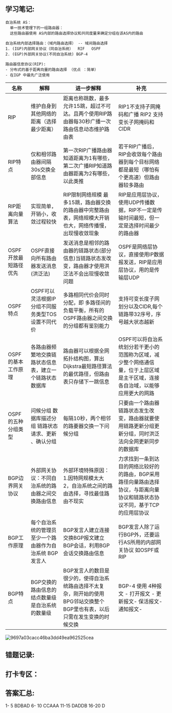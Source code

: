 ## 学习笔记:
```
自治系统 AS：
  单一技术管理下的一组路由器：
  这些路由器使用 AS内部的路由选择协议和共同度量来确定分组在该AS内的路由

```

```
自治系统内部选择路由：（域内路由选择） -- 域间路由选择
1. (IGP)内部网关协议（同自治系统）  RIF   OSPF
2. (EGP)外部网关协议(不同自治系统) BGP-4
```

```
路由器信息协议(RIP):
- 分布式的基于距离向量的路由选择 （优点 ：简单） 
- 在IGP 中最先广泛使用

```


|名称| 解释 |进一步解释|补充
|--|--|--|--|
| RIP |维护自身到其他网络的距离（选择最少距离） |距离也称跳数，最多允许15跳，超过不可达。且两个使用RIP路由器每30秒广播一次路由信息动态维护路由表|RIP1不支持子网掩码和广播 RIP2 支持变长子网掩码和CIDR
|RIP特点|仅和相邻路由器间隔30s交换全部信息|第一次RIP广播路由器知道距离为1有哪些，第二次广播RIP知道路由器距离为2有哪些，以此类推|若干RIP广播后，RIP会收敛每个路由器到每个目标网络都是最短（哪怕有个更高速）但路由器较多路由
RIP距离向量算法|实现简单，开销小，收敛过程较快|RIP限制网络规模 最多15跳，路由器交换的路由器中完整路由表，网络规模大开销也大，网络传播慢，出现慢收敛现象| RIP是应用层协议，使用UDP传播数据，RIP不一定是传输时间最短，但一定是选择时间最少的路由器
OSPF开放最短路径优先|OSPF直接向所有路由器发送消息(洪泛法)|发送消息是相邻的路由器的链路状态(部分信息)当链路状态发改变，路由器才使用洪泛法不会出现慢收敛问题|OSPF是网络层协议，直接使用IP数据报发送，RIP是应用层协议，用的是传输层UDP
OSPF特点|OSPF可以灵活根据IP分组不同服务类型TOS设置不同代价|多路相同代价会同时分配，即 多路径间的负载平衡，所有的OSPF路由器之间交换的分组都有鉴别能力|支持可变长度子网划分以及CIDR,每个链路带32序号，序号越大状态越新
OSPF的基本工作原理|各路由器频繁地交换链路状态信息表，建立一个链路状态数据库|路由器可以根据全网拓扑结构图，算出Dijkstra最短路径算法的最优路径，但路由表只存储下一跳信息|OSPF可以将自治系统划分若干更小的范围称为区域，减少整个网络通信量，位于上层区域是主干区域，连接各自治域，以能够应用更大的网路
OSPF的五种分组类型|问候分组 数据库描述分组 链路状态 请求、更新 、确认分组|每隔10秒，两个相邻的路要器交换一下问候分组|只要由一个路由器链路状态发生改变，路由器就要使用链路更新分组更新分组，同时洪泛法向全网更新同步的数据库|
BGP边界网关协议|外部网关协议：不同自治系统的路由器之间交换路由信息|外部环境特殊原因：1.因特网规模太大 2，自治系统之间的路由选择，寻找最佳路由不现实 |力求找到一条到达目的网络比较好的的路由，BGP采用路径向量路由选择协议，与距离向量协议和链路状态协议不同，基于TCP的应用层协议
BGP工作原理|每个自治系统的管理员至少一个路由器作为自治系统 BGP发言人|BGP发言人建立连接交换BGP报文建立BGP会话，利用BGP会话交换路由信息|BGP发言人除了运行BGP外，还要运行AS所用的内部网关协议 如OSPF或RIP
BGP特点|BGP交换的路由信息的结点数量级是自治系统的数量级| BGP发言人的数目是很少的，使得自治系统路由选择不太复杂，刚开始的使用BPG邻站交换整个BGP里也有表，以后只需在发生变换的时候交换|BGP-4 使用 4种报文 - 打开报文 - 更新报文- 保活报文- 通知报文-


![9697a03cacc46ba3dd49ea962525cea](https://user-images.githubusercontent.com/68007558/180744148-5844ea8e-629c-4157-ad03-e58a28de92ef.jpg)

## 错题记录:



## 打卡专区：


## 答案汇总: 

1- 5   BDBAD
6- 10  CCAAA
11-15  DADDB
16-20  D


